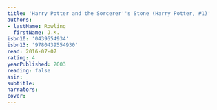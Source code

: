 ```yaml
---
title: 'Harry Potter and the Sorcerer''s Stone (Harry Potter, #1)'
authors:
- lastName: Rowling
  firstName: J.K.
isbn10: '0439554934'
isbn13: '9780439554930'
read: 2016-07-07
rating: 4
yearPublished: 2003
reading: false
asin:
subtitle:
narrators:
cover:
---
```

